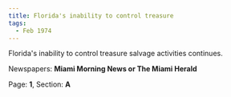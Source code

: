 ```yaml
---  
title: Florida's inability to control treasure  
tags:  
  - Feb 1974  
---  
```

  
Florida's inability to control treasure salvage activities continues.  
  
Newspapers: **Miami Morning News or The Miami Herald**  
  
Page: **1**, Section: **A** 
